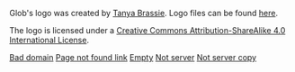 Glob's logo was created by [Tanya Brassie](http://tanyabrassie.com/). Logo files can be found [here](https://github.com/isaacs/node-glob/tree/master/logo).

The logo is licensed under a [Creative Commons Attribution-ShareAlike 4.0 International License](https://creativecommons.org/licenses/by-sa/4.0/).

[Bad domain](https://notareallink23.com)
[Page not found link](https://google.com/sdkjhgkjdfhgkdf)
[Empty]()
[Not server](127.0.0.2)
[Not server copy](127.0.0.2)
